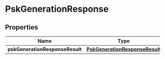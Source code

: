 # PskGenerationResponse

## Properties
Name | Type | Description | Notes
------------ | ------------- | ------------- | -------------
**pskGenerationResponseResult** | [**PskGenerationResponseResult**](PskGenerationResponseResult.md) |  |  [optional]

